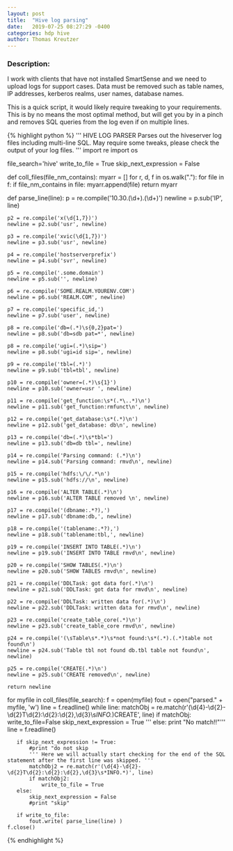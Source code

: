 ```yaml
---
layout: post
title:  "Hive log parsing"
date:   2019-07-25 08:27:29 -0400
categories: hdp hive
author: Thomas Kreutzer
---
```

### Description:
I work with clients that have not installed SmartSense and we need to upload logs for support cases. Data must be removed such as table names, IP addresses, kerberos realms, user names, database names. 


This is a quick script, it would likely require tweaking to your requirements. This is by no means the most optimal method, but will get you by in a pinch and removes SQL queries from the log even if on multiple lines. 

{% highlight python %}
'''
HIVE LOG PARSER
Parses out the hiveserver log files including multi-line SQL.
May require some tweaks, please check the output of your log files.
'''
import re
import os

file_search='hive'
write_to_file = True
skip_next_expression = False

def coll_files(file_nm_contains):
    myarr = []
    for r, d, f in os.walk("."):
        for file in f:
            if file_nm_contains in file:
                myarr.append(file)
    return myarr

def parse_line(line):
    p = re.compile('10.30.(\d+).(\d+)')
    newline = p.sub('IP', line)
   
    p2 = re.compile('x(\d{1,7})')
    newline = p2.sub('usr', newline)
   
    p3 = re.compile('xvic(\d{1,7})')
    newline = p3.sub('usr', newline)
   
    p4 = re.compile('hostserverprefix')
    newline = p4.sub('svr', newline)
   
    p5 = re.compile('.some.domain')
    newline = p5.sub('', newline)
   
    p6 = re.compile('SOME.REALM.YOURENV.COM')
    newline = p6.sub('REALM.COM', newline)
   
    p7 = re.compile('specific_id,')
    newline = p7.sub('user', newline)
   
    p8 = re.compile('db=(.*)\s{0,2}pat=')
    newline = p8.sub('db=sdb pat=*', newline)
   
    p8 = re.compile('ugi=(.*)\sip=')
    newline = p8.sub('ugi=id sip=', newline)
   
    p9 = re.compile('tbl=(.*)')
    newline = p9.sub('tbl=tbl', newline)
   
    p10 = re.compile('owner=(.*)\s{1}')
    newline = p10.sub('owner=usr ', newline)
   
    p11 = re.compile('get_function:\s*(.*\..*)\n')
    newline = p11.sub('get_function:rmfunct\n', newline)
   
    p12 = re.compile('get_database:\s*(.*)\n')
    newline = p12.sub('get_database: db\n', newline)
   
    p13 = re.compile('db=(.*)\s*tbl=')
    newline = p13.sub('db=db tbl=', newline)
   
    p14 = re.compile('Parsing command: (.*)\n')
    newline = p14.sub('Parsing command: rmvd\n', newline)
   
    p15 = re.compile('hdfs:\/\/.*\n')
    newline = p15.sub('hdfs://\n', newline)
   
    p16 = re.compile('ALTER TABLE(.*)\n')
    newline = p16.sub('ALTER TABLE removed \n', newline)
   
    p17 = re.compile('(dbname:.*?),')
    newline = p17.sub('dbname:db,', newline)
   
    p18 = re.compile('(tablename:.*?),')
    newline = p18.sub('tablename:tbl,', newline)
   
    p19 = re.compile('INSERT INTO TABLE(.*)\n')
    newline = p19.sub('INSERT INTO TABLE rmvd\n', newline)
   
    p20 = re.compile('SHOW TABLES(.*)\n')
    newline = p20.sub('SHOW TABLES rmvd\n', newline)
   
    p21 = re.compile('DDLTask: got data for(.*)\n')
    newline = p21.sub('DDLTask: got data for rmvd\n', newline)
   
    p22 = re.compile('DDLTask: written data for(.*)\n')
    newline = p22.sub('DDLTask: written data for rmvd\n', newline)
   
    p23 = re.compile('create_table_core(.*)\n')
    newline = p23.sub('create_table_core rmvd\n', newline)
   
    p24 = re.compile('(\sTable\s*.*)\s*not found:\s*(.*).(.*)table not found\n')
    newline = p24.sub('Table tbl not found db.tbl table not found\n', newline)
   
    p25 = re.compile('CREATE(.*)\n')
    newline = p25.sub('CREATE removed\n', newline)
   
    return newline
 
for myfile in coll_files(file_search):
    f = open(myfile)
    fout = open("parsed." + myfile, 'w')
    line = f.readline()
    while line:
       matchObj = re.match(r'(\d{4}-\d{2}-\d{2}T\d{2}:\d{2}:\d{2},\d{3}\s*INFO.*)CREATE', line)
       if matchObj:
           write_to_file=False
           skip_next_expression = True
           '''
       else:
            print "No match!!"'''
       line = f.readline()
      
       if skip_next_expression != True:
           #print "do not skip
           ''' Here we will actually start checking for the end of the SQL statement after the first line was skipped. '''
           matchObj2 = re.match(r'(\d{4}-\d{2}-\d{2}T\d{2}:\d{2}:\d{2},\d{3}\s*INFO.*)', line)
           if matchObj2:
               write_to_file = True
       else:
           skip_next_expression = False
           #print "skip"
          
       if write_to_file:
           fout.write( parse_line(line) )
    f.close()
{% endhighlight %}